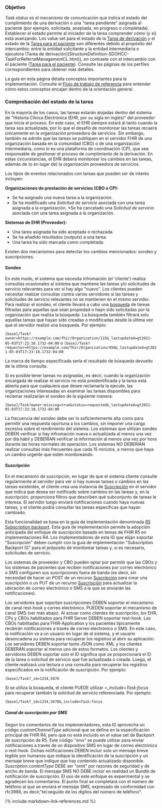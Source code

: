 ### Objetivo

*Task.status* es el mecanismo de comunicación que indica el estado del cumplimiento de una derivación o una "tarea pendiente" asignada al paciente (por ejemplo, solicitada, aceptada, en progreso o completada). Establecer el estado permite al iniciador de la tarea comprender cómo (y si) está avanzando. Los value set para el estado de la [Tarea de derivación](StructureDefinition-SDOHCC-TaskForReferralManagementCL.html) y el estado de la [Tarea para el paciente](StructureDefinition-SDOHCC-TaskForPatientCL.html) son diferentes debido al propósito del intercambio: entre la entidad solicitante y la entidad intermediaria o ejecutora (Tarea de derivación](StructureDefinition-SDOHCC-TaskForReferralManagementCL.html)), en contraste con el intercambio con el paciente ([Tarea para el paciente](StructureDefinition-SDOHCC-TaskForPatientCL.html)). Consulte las páginas de los perfiles correspondientes para obtener más detalles. 

La guía en esta página detalla conceptos importantes para la implementación. Consulte el [Flujo de trabajo de referencia](8-checking_taks_status.html) para entender cómo estos conceptos encajan dentro de la orientación general. 

### Comprobación del estado de la tarea

En la mayoría de los casos, las tareas estarán alojadas dentro del sistema de "Historia Clínica Electrónica (EHR, por su sigla en inglés)" del proveedor que inicia el proceso. En este caso, el EHR siempre estará al tanto cuando la tarea sea actualizada, por lo que el desafío de monitorear las tareas recaerá únicamente en la organización proveedora de servicios. Sin embargo, también se admite que las tareas se publiquen en el servidor FHIR de una organización basada en la comunidad (CBO) o de una organización intermediaria, como lo es una plataforma de coordinación (CP), que sea responsable de gestionar el proceso de cumplimiento de la derivación. En estas circunstancias, el EHR deberá monitorear los cambios en las tareas, además de (o en lugar de) la organización proveedora de servicios. 

Los tipos de eventos relacionados con tareas que pueden ser de interés incluyen: 

**Organizaciones de prestación de servicios (CBO o CP):**
* Se ha asignado una nueva tarea a la organización.
* Se ha modificado una *Solicitud de servicio* asociada con una tarea asignada a la organización.
*Se ha cancelado una *Solicitud de servicio* asociada con una tarea asignada a la organización.

**Sistemas de EHR (Proveedor):**
* Una tarea asignada ha sido aceptada o rechazada.
* Se ha añadido resultados (*outputs*) a una tarea.
* Una tarea ha sido marcada como completada.

Existen dos mecanismos para detectar los cambios mencionados: sondeo y suscripciones.

#### Sondeo

En este modo, el sistema que necesita infromación (el 'cliente') realiza consultas ocasionales al sistema que mantiene las tareas y/o solicitudes de servicio relevantes para ver si hay algo "nuevo". Los clientes pueden necesitar realizar consultas contra varios servidores si las tareas y solicitudes de servicio relevantes no se mantienen en el mismo servidor. Para realizar el sondeo, el cliente llevará a cabo una [búsqueda]({{site.data.fhir.path}}search.html) de tareas filtradas para aquellas que sean propiedad o hayn sido solicitadas por la organización que realiza la búsqueda. La búsqueda también filtrará solo aquellas tareas que hayan sido creadas o modificadas desde la última vez que el servidor realizó una búsqueda. Por ejemplo: 

```[base]/Task?owner=https://example.com/fhir/Organization/123&_lastupdated=gt2021-05-03T17:23:18.1732-04:00```
o
```[base]/Task?requester=https://example.com/fhir/Organization/456&_lastupdated=gt2021-05-03T17:23:18.1732-04:00```

La marca de tiempo especificada sería el resultado de búsqueda devuelto de la última consulta. 

Si es posible tener tareas no asignadas, es decir, cuando la organización encargada de realizar el servicio no está preidentificada y la tarea está abierta para que cualquiera que desee reclamarla la ejecute, las organizaciones interesadas en examinar las tareas disponibles para reclamar realizarían el sondeo de la siguiente manera: 

```[base]/Task?owner:missing=true&status=requested&_lastupdated=gt2021-05-03T17:23:18.1732-04:00```

La frecuencia del sondeo debe ser lo suficientemente alta como para permitir una respuesta oportuna a los cambios, sin imponer una carga excesiva sobre el rendimiento del sistema. Los sistemas que utilizan sondeo DEBEN verificar si hay infromación nueva o actualizada al menos una vez por día hábil y DEBERÍAN verificar la información al menos una vez por hora durante las horas normales de operación. Los sistemas NO DEBERÍAN realizar consultas más frecuentes que cada 15 minutos, a menos que haya un cambio urgente que estén monitoreando. 

#### Suscripción

En el mecanismo de suscripción, en lugar de que el sistema cliente consulte regularmente al servidor para ver si hay nuevas tareas o cambios en las tareas existentes, el cliente crea una instancia de [Suscripción]({{site.data.fhir.ver.sdohsub}}/StructureDefinition-backport-subscription.html) en el servidor que indica que desea ser notificado sobre cambios en las tareas y, en la suscripción, proporciona filtros que describen qué subconjunto de tareas le interesa. El servidor luego enviará notificaciones cuando haya nuevas tareas, y el cliente podrá consultar las tareas específicas que hayan cambiado. 

Esta funcionalidad se basa en la guía de implementación denominada [R5 Subscription backport](http://hl7.org/fhir/uv/subscriptions-backport). Esta guía de implementación permite la adopción anticipada del enfoque de suscripción basado en temas de FHIR R5 en implementaciones R4. Los implementadores de esta IG que elijan soportar "Suscripción" deben cumplir con la guía de implementación "Subscription Backport IG" para el próposito de monitorear tareas y, si es necesario, solicitudes de servicio. 

Los sistemas de proveedor y CBO pueden optar por permitir que las CBOs y los sistemas de pacientes que reciben notificaciones por correo electrónico o SMS configuren sus suscripciones fuera de banda (es decir, sin necesidad de hacer un POST de un recurso [Suscripción]({{site.data.fhir.ver.sdohsub}}/StructureDefinition-backport-subscription.html) para crear una suscripción o un PUT de un recurso [Suscripción]({{site.data.fhir.ver.sdohsub}}/StructureDefinition-backport-subscription.html) para actualizar la ubicación de correo electrónico o SMS a la que se enviarán las notificaciones).

Los servidores que soportan suscripciones DEBEN soportar el mecanismo de canal rest-hook y correo electrónico. PUEDEN soportar el mecanismo de canal SMS (ver más abajo). Al actuar como clientes de suscripción, los EHR, CPs y CBOs habilitados para FHIR Server DEBEN soportar rest-hook. Las CBOs habilitadas para FHIR-Application y los pacientes típicamente recibirán notificaciones a través de correo electrónico o SMS. En este caso, la notificación va a un usuario en lugar de al sistema, y el usuario desencadena su sistema para recuperar los registros al abrir su aplicación. Los servidores DEBEN soportar tanto JSON como XML y los clientes DEBERÁN soportar al menos uno de estos formatos. Los clientes y servidores DEBEN soportar solo el ID significa que se proporcionará el ID de la tarea o solicitud de servicio que fue actualizada o creada. Luego, el cliente realizará una lectura o una consulta para recuperar los registros especificados en la notificación de suscripción. Por ejemplo:

<code>[base]/Task?_id=1234,5678</code>

Si se utiliza la búsqueda, el cliente PUEDE utilizar <*_include=Task:focus* para recuperar también la solicitud de servicio referenciada. Por ejemplo: 

<code>[base]/Task?_id=1234,5678&_include=Task:focus</code>

##### Canal de suscripción por SMS

Según los comentarios de los implementadores, esta IG aprovecha un código *customChannelType* adicional que se define en la especificación principal de FHIR R4, pero que no está incluido en el value set de Backport de suscripción de R5. Este código "sms" se puede utilizar para enviar notificaciones a través de un dispositivo SMS en lugar de correo electrónico o rest-hook. Dichas notificaciones DEBEN incluir solo un mensaje breve legible por humanos que indique la identificación de la suscripción y un mensaje breve que indique que hay contenido actualizado disponible. *Suscription.contentType* DEBE ser "omit" por razones de seguridad y de ancho de banda. El mensaje SMS NO DEBE incluir en realidad un Bundle de notificación de suscripción. El uso de este enfoque es experimental y se agradecen los comentarios. El punto final se completará con el número de teléfono al que se enviará el mensaje SMS, expresado de conformidad con rfc3966, es decir,"tel:seguido de los dígitos del número de teléfono".

{% include markdown-link-references.md %}